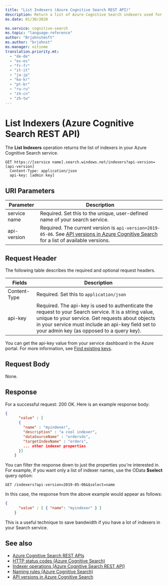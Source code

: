 ```yaml
---
title: "List Indexers (Azure Cognitive Search REST API)"
description: Return a list of Azure Cognitive Search indexers used for crawling external data for searchable content.
ms.date: 01/30/2020

ms.service: cognitive-search
ms.topic: "language-reference"
author: "Brjohnstmsft"
ms.author: "brjohnst"
ms.manager: nitinme
translation.priority.mt:
  - "de-de"
  - "es-es"
  - "fr-fr"
  - "it-it"
  - "ja-jp"
  - "ko-kr"
  - "pt-br"
  - "ru-ru"
  - "zh-cn"
  - "zh-tw"
---
```

# List Indexers (Azure Cognitive Search REST API)
The **List Indexers** operation returns the list of indexers in your Azure Cognitive Search service.  

```http
GET https://[service name].search.windows.net/indexers?api-version=[api-version]  
  Content-Type: application/json  
  api-key: [admin key]  
```  

## URI Parameters

| Parameter	  | Description  | 
|-------------|--------------|
| service name | Required. Set this to the unique, user-defined name of your search service. |
| api-version | Required. The current version is `api-version=2019-05-06`. See [API versions in Azure Cognitive Search](https://docs.microsoft.com/azure/search/search-api-versions) for a list of available versions.|  

## Request Header 

The following table describes the required and optional request headers.  

|Fields              |Description      |  
|--------------------|-----------------|  
|Content-Type|Required. Set this to `application/json`|  
|api-key|Required. The api-key is used to authenticate the request to your Search service. It is a string value, unique to your service. Get requests about objects in your service must include an api-key field set to your admin key (as opposed to a query key).|  

You can get the api-key value from your service dashboard in the Azure portal. For more information, see [Find existing keys](https://docs.microsoft.com/azure/search/search-security-api-keys#find-existing-keys). 

## Request Body  
 None. 

## Response  
 For a successful request: 200 OK. Here is an example response body:  

```json  
{  
      "value" : [  
      {  
        "name" : "myindexer",  
        "description" : "a cool indexer",  
        "dataSourceName" : "ordersds",  
        "targetIndexName" : "orders",  
        ... other indexer properties  
      }]  
    }  
```  

 You can filter the response down to just the properties you're interested in. For example, if you want only a list of indexer names, use the OData **$select** query option:  

```http  
GET /indexers?api-version=2019-05-06&$select=name  
```  

 In this case, the response from the above example would appear as follows:  

```json 
{  
      "value" : [ { "name": "myindexer" } ]  
    }  
```  

 This is a useful technique to save bandwidth if you have a lot of indexers in your Search service.  

## See also  

+ [Azure Cognitive Search REST APIs](index.md)   
+ [HTTP status codes &#40;Azure Cognitive Search&#41;](http-status-codes.md)   
+ [Indexer operations &#40;Azure Cognitive Search REST API&#41;](indexer-operations.md)   
+ [Naming rules &#40;Azure Cognitive Search&#41;](naming-rules.md)   
+ [API versions in Azure Cognitive Search](https://docs.microsoft.com/azure/search/search-api-versions)
